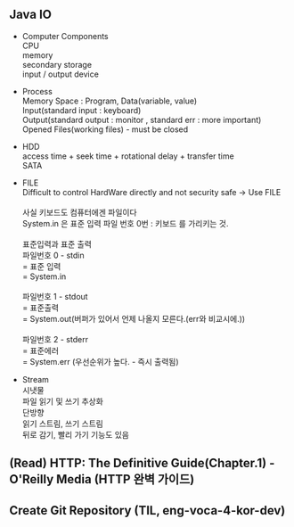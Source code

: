## Java IO
+ Computer Components<br>
CPU<br>
memory<br>
secondary storage<br>
input / output device

+ Process<br>
Memory Space : Program, Data(variable, value)<br>
Input(standard input : keyboard)<br>
Output(standard output : monitor , standard err : more important)<br>
Opened Files(working files) - must be closed<br>


+ HDD<br>
access time + seek time + rotational delay + transfer time<br>
SATA

+ FILE<br>
Difficult to control HardWare directly and not security safe
-> Use FILE<br><br>
사실 키보드도 컴퓨터에겐 파일이다<br>
System.in 은 표준 입력 파일 번호 0번 : 키보드 를 가리키는 것.<br><br>
표준입력과 표준 출력<br>
파일번호 0 - stdin<br>
= 표준 입력<br>
= System.in<br><br>
파일번호 1 - stdout<br>
= 표준출력<br>
= System.out(버퍼가 있어서 언제 나올지 모른다.(err와 비교시에.))<br><br>
파일번호 2 - stderr<br>
= 표준에러<br>
= System.err (우선순위가 높다. - 즉시 출력됨)<br>
+ Stream<br>
시냇물<br>
파일 읽기 및 쓰기 추상화<br>
단방향<br>
읽기 스트림, 쓰기 스트림<br>
뒤로 감기, 빨리 가기 기능도 있음<br>

## (Read) HTTP: The Definitive Guide(Chapter.1) - O'Reilly Media (HTTP 완벽 가이드)

## Create Git Repository (TIL, eng-voca-4-kor-dev)

